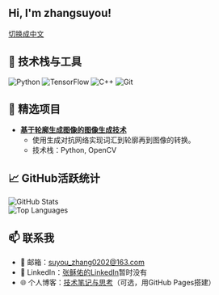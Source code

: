 ## Hi, I'm zhangsuyou!

[切换成中文](README_CN.md)

## 🔧 技术栈与工具
![Python](https://img.shields.io/badge/Python-Expert-green?logo=python)
![TensorFlow](https://img.shields.io/badge/TensorFlow-beginner-orange?logo=tensorflow)
![C++](https://img.shields.io/badge/C++-Proficient-blue?logo=c%2B%2B)
![Git](https://img.shields.io/badge/Git-beginner-orange?logo=git)

## 🚀 精选项目
- **[基于轮廓生成图像的图像生成技术](https://github.com/zhangsuyou/gan-image-generation)**  
  - 使用生成对抗网络实现词汇到轮廓再到图像的转换。
  - 技术栈：Python, OpenCV   

## 📈 GitHub活跃统计
![GitHub Stats](https://github-readme-stats.vercel.app/api?username=zhangsuyou&show_icons=true&theme=radical)  
![Top Languages](https://github-readme-stats.vercel.app/api/top-langs/?username=zhangsuyou&layout=compact)

## 📫 联系我
- 📧 邮箱：suyou_zhang0202@163.com  
- 💼 LinkedIn：[张稣佑的LinkedIn](https://linkedin.com/in/zhangsuyou)暂时没有 
- 🌐 个人博客：[技术笔记与思考](https://zhangsuyou.github.io)（可选，用GitHub Pages搭建）

<!--
**zhangsuyou/zhangsuyou** is a ✨ _special_ ✨ repository because its `README.md` (this file) appears on your GitHub profile.

Here are some ideas to get you started:

- 🔭 I’m currently working on ...
- 🌱 I’m currently learning ...
- 👯 I’m looking to collaborate on ...
- 🤔 I’m looking for help with ...
- 💬 Ask me about ...
- 📫 How to reach me: ...
- 😄 Pronouns: ...
- ⚡ Fun fact: ...
-->
